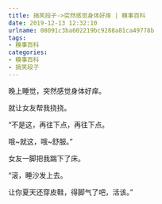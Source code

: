 ```yaml
---
title: 搞笑段子->突然感觉身体好痒 | 糗事百科
date: 2019-12-13 12:32:10
urlname: 08091c3ba602219bc9288a81ca49778b
tags: 
- 糗事百科
categories:
- 糗事百科
- 搞笑段子
---
```

晚上睡觉，突然感觉身体好痒。

就让女友帮我挠挠。

“不是这，再往下点，再往下点。

哦~就这，哦~舒服。”

女友一脚把我踹下了床。

“滚，睡沙发上去。

让你夏天还穿皮鞋，得脚气了吧，活该。”


